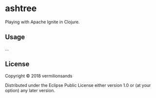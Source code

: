 # ashtree

Playing with Apache Ignite in Clojure.

## Usage

... 

## License

Copyright © 2018 vermilionsands

Distributed under the Eclipse Public License either version 1.0 or (at
your option) any later version.
